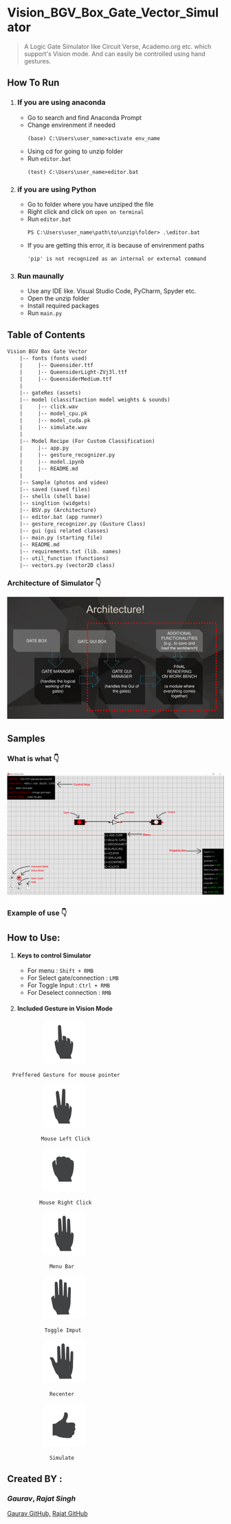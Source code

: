 # Vision_BGV_Box_Gate_Vector_Simulator
> A Logic Gate Simulator like Circuit Verse, Academo.org etc. which support's Vision mode. And can easily  be controlled using hand gestures.

## How To Run
1. ### If you are using anaconda
    * Go to search and find Anaconda Prompt
    * Change envirenment if needed 
        ```
        (base) C:\Users\user_name>activate env_name
        ```
    * Using cd for going to unzip folder
    * Run `editor.bat`
        ```
        (test) C:\Users\user_name>editor.bat
        ```
2. ### if you are using Python
    * Go to folder where you have unziped the file
    * Right click and click on `open on terminal`
    * Run `editor.bat`
        ```
        PS C:\Users\user_name\path\to\unzip\folder> .\editor.bat
        ```
    * If you are getting this error, it is because of envirenment paths
        ```
        'pip' is not recognized as an internal or external command
        ```
3. ### Run maunally
    * Use any IDE like. Visual Studio Code, PyCharm, Spyder etc.
    * Open the unzip folder
    * Install required packages
    * Run `main.py`
## Table of Contents
```
Vision BGV Box Gate Vector
    |-- fonts (fonts used)
    |     |-- Queensider.ttf
    |     |-- QueensiderLight-ZVj3l.ttf
    |     |-- QueensiderMedium.ttf
    |   
    |-- gateRes (assets)
    |-- model (classifiaction model weights & sounds)
    |     |-- click.wav
    |     |-- model_cpu.pk
    |     |-- model_cuda.pk
    |     |-- simulate.wav
    |
    |-- Model Recipe (For Custom Classification)
    |     |-- app.py
    |     |-- gesture_recognizer.py
    |     |-- model.ipynb
    |     |-- README.md
    |
    |-- Sample (photos and video)
    |-- saved (saved files)
    |-- shells (shell base)
    |-- singltion (widgets)
    |-- BSV.py (Architecture)
    |-- editor.bat (app runner)
    |-- gesture_recognizer.py (Gusture Class)
    |-- gui (gui related classes)
    |-- main.py (starting file)
    |-- README.md
    |-- requirements.txt (lib. names)
    |-- util_function (functions)
    |-- vectors.py (vector2D class)
```
### Architecture of Simulator 👇

![](Sample/arch_1.jpg)
## Samples
### What is what 👇
![](Sample/tutorial_1.png)
### Example of use 👇

## How to Use:
1. #### Keys to control Simulator 
    * For menu : `Shift + RMB`
    * For Select gate/connection : `LMB`
    * For Toggle Input : `Ctrl + RMB`
    * For Deselect connection : `RMB`
2. #### Included Gesture in Vision Mode
$~~~~~~~~~~~~~~~~~~~~$ <img src="Sample/1.jpg" alt="drawing" width="100"/>

$~~$ `Preffered Gesture for mouse pointer`

$~~~~~~~~~~~~~~~~~~~~$ <img src="Sample/2.jpg" alt="drawing" width="100"/>

$~~~~~~~~~~~~~~~~~~~$ `Mouse Left Click`

$~~~~~~~~~~~~~~~~~~~~$ <img src="Sample/3.jpg" alt="drawing" width="100"/>

$~~~~~~~~~~~~~~~~~~$ `Mouse Right Click`

$~~~~~~~~~~~~~~~~~~~~$ <img src="Sample/4.jpg" alt="drawing" width="100"/>

$~~~~~~~~~~~~~~~~~~~~~~~~$ `Menu Bar`

$~~~~~~~~~~~~~~~~~~~~$ <img src="Sample/5.jpg" alt="drawing" width="100"/>

$~~~~~~~~~~~~~~~~~~~~~$ `Toggle Imput`

$~~~~~~~~~~~~~~~~~~~~$ <img src="Sample/6.jpg" alt="drawing" width="100"/>

$~~~~~~~~~~~~~~~~~~~~~~~~$ `Recenter`

$~~~~~~~~~~~~~~~~~~~~$ <img src="Sample/7.jpg" alt="drawing" width="100"/>

$~~~~~~~~~~~~~~~~~~~~~~~~$ `Simulate`


## Created BY :
    
### *Gaurav*, *Rajat Singh*

    
[Gaurav GitHub,](https://github.com/green-gray-gaurav "gitHub link") [Rajat GitHub](https://github.com/Rajatsingh24 "gitHub link")